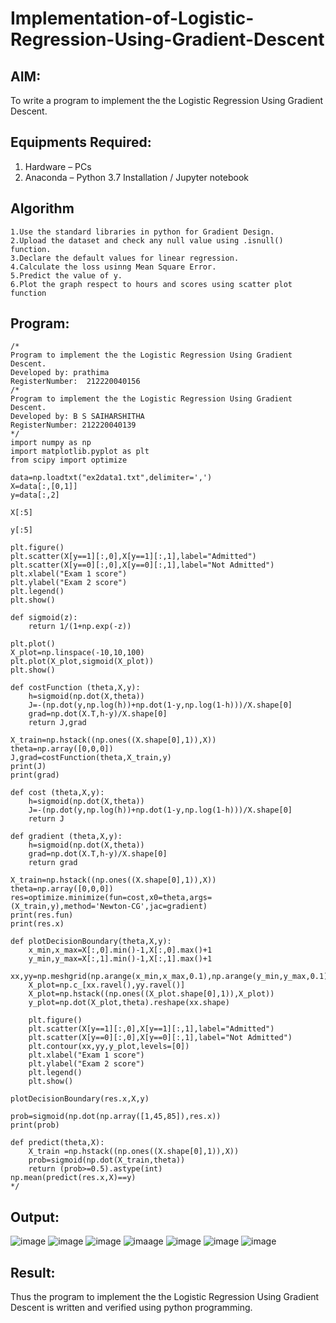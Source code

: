 # Implementation-of-Logistic-Regression-Using-Gradient-Descent

## AIM:
To write a program to implement the the Logistic Regression Using Gradient Descent.

## Equipments Required:
1. Hardware – PCs
2. Anaconda – Python 3.7 Installation / Jupyter notebook

## Algorithm
```
1.Use the standard libraries in python for Gradient Design. 
2.Upload the dataset and check any null value using .isnull() function. 
3.Declare the default values for linear regression. 
4.Calculate the loss usinng Mean Square Error. 
5.Predict the value of y. 
6.Plot the graph respect to hours and scores using scatter plot function
```

## Program:
```
/*
Program to implement the the Logistic Regression Using Gradient Descent.
Developed by: prathima
RegisterNumber:  212220040156
/*
Program to implement the the Logistic Regression Using Gradient Descent.
Developed by: B S SAIHARSHITHA
RegisterNumber: 212220040139 
*/
import numpy as np
import matplotlib.pyplot as plt
from scipy import optimize

data=np.loadtxt("ex2data1.txt",delimiter=',')
X=data[:,[0,1]]
y=data[:,2]

X[:5]

y[:5]

plt.figure()
plt.scatter(X[y==1][:,0],X[y==1][:,1],label="Admitted")
plt.scatter(X[y==0][:,0],X[y==0][:,1],label="Not Admitted")
plt.xlabel("Exam 1 score")
plt.ylabel("Exam 2 score")
plt.legend()
plt.show()

def sigmoid(z):
    return 1/(1+np.exp(-z))

plt.plot()
X_plot=np.linspace(-10,10,100)
plt.plot(X_plot,sigmoid(X_plot))
plt.show()

def costFunction (theta,X,y):
    h=sigmoid(np.dot(X,theta))
    J=-(np.dot(y,np.log(h))+np.dot(1-y,np.log(1-h)))/X.shape[0]
    grad=np.dot(X.T,h-y)/X.shape[0]
    return J,grad

X_train=np.hstack((np.ones((X.shape[0],1)),X))
theta=np.array([0,0,0])
J,grad=costFunction(theta,X_train,y)
print(J)
print(grad)

def cost (theta,X,y):
    h=sigmoid(np.dot(X,theta))
    J=-(np.dot(y,np.log(h))+np.dot(1-y,np.log(1-h)))/X.shape[0]
    return J

def gradient (theta,X,y):
    h=sigmoid(np.dot(X,theta))
    grad=np.dot(X.T,h-y)/X.shape[0]
    return grad

X_train=np.hstack((np.ones((X.shape[0],1)),X))
theta=np.array([0,0,0])
res=optimize.minimize(fun=cost,x0=theta,args=(X_train,y),method='Newton-CG',jac=gradient)
print(res.fun)
print(res.x)

def plotDecisionBoundary(theta,X,y):
    x_min,x_max=X[:,0].min()-1,X[:,0].max()+1
    y_min,y_max=X[:,1].min()-1,X[:,1].max()+1
    xx,yy=np.meshgrid(np.arange(x_min,x_max,0.1),np.arange(y_min,y_max,0.1))
    X_plot=np.c_[xx.ravel(),yy.ravel()]
    X_plot=np.hstack((np.ones((X_plot.shape[0],1)),X_plot))
    y_plot=np.dot(X_plot,theta).reshape(xx.shape)
    
    plt.figure()
    plt.scatter(X[y==1][:,0],X[y==1][:,1],label="Admitted")
    plt.scatter(X[y==0][:,0],X[y==0][:,1],label="Not Admitted")
    plt.contour(xx,yy,y_plot,levels=[0])
    plt.xlabel("Exam 1 score")
    plt.ylabel("Exam 2 score")
    plt.legend()
    plt.show()

plotDecisionBoundary(res.x,X,y)

prob=sigmoid(np.dot(np.array([1,45,85]),res.x))
print(prob)

def predict(theta,X):
    X_train =np.hstack((np.ones((X.shape[0],1)),X))
    prob=sigmoid(np.dot(X_train,theta))
    return (prob>=0.5).astype(int)
np.mean(predict(res.x,X)==y)
*/
```

## Output:
![image](https://github.com/prathima2002/-Implementation-of-Logistic-Regression-Using-Gradient-Descent/blob/6ca1bb4bef74942de1042c2fab5cc177d04fcdd2/WhatsApp%20Image%202022-11-24%20at%2008.20.07.jpeg)
![image](https://github.com/prathima2002/-Implementation-of-Logistic-Regression-Using-Gradient-Descent/blob/cae7347b8d99a08f5987927dfa38c5c81d5d4d07/WhatsApp%20Image%202022-11-24%20at%2008.20.23.jpeg)
![image](https://github.com/prathima2002/-Implementation-of-Logistic-Regression-Using-Gradient-Descent/blob/1483b3fbf129a7fd7f096e87131517d1a118d06f/WhatsApp%20Image%202022-11-24%20at%2008.20.34.jpeg)
![imaage](https://github.com/prathima2002/-Implementation-of-Logistic-Regression-Using-Gradient-Descent/blob/35f31d83cd40ed377c7ae36d7e1552bc5a46545d/WhatsApp%20Image%202022-11-24%20at%2008.20.44.jpeg)
![image](https://github.com/prathima2002/-Implementation-of-Logistic-Regression-Using-Gradient-Descent/blob/1e3f8cdaea95054507ff166ffb01db6dedffb087/WhatsApp%20Image%202022-11-24%20at%2008.21.05.jpeg)
![image](https://github.com/prathima2002/-Implementation-of-Logistic-Regression-Using-Gradient-Descent/blob/3755eb36dcfeb2265087788858888592edefd2e0/WhatsApp%20Image%202022-11-24%20at%2008.21.54.jpeg)
![image](https://github.com/prathima2002/-Implementation-of-Logistic-Regression-Using-Gradient-Descent/blob/7e9bf889416652b254924f939c4ffc7e3d2eacbc/WhatsApp%20Image%202022-11-24%20at%2008.22.03.jpeg)
## Result:
Thus the program to implement the the Logistic Regression Using Gradient Descent is written and verified using python programming.


